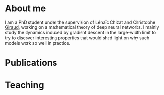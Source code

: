 # About me
I am a PhD student under the supervision of [Lénaïc Chizat](https://lchizat.github.io/) and [Christophe Giraud](https://www.imo.universite-paris-saclay.fr/~giraud/), working on a mathematical theory of deep neural networks. I mainly study the dynamics induced by gradient descent in the large-width limit to try to discover interesting properties that would shed light on why such models work so well in practice.

# Publications 

# Teaching
